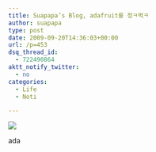 ```yaml
---
title: Suapapa’s Blog, adafruit를 정ㅋ벅ㅋ
author: suapapa
type: post
date: 2009-09-20T14:36:03+00:00
url: /p=453
dsq_thread_id:
  - 722490864
aktt_notify_twitter:
  - no
categories:
  - Life
  - Noti

---
```

[![](https://homin.dev/asset/blog/image/sua_in_adafruit.png)][1] 

ada

 [1]: http://www.adafruit.com/blog/2009/09/17/homemade-drawdio/
